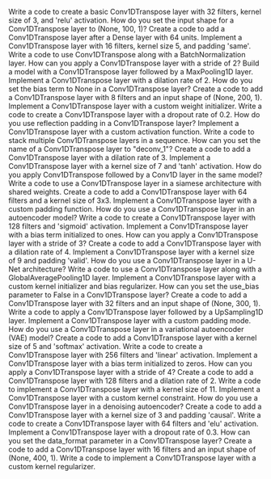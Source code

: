 Write a code to create a basic Conv1DTranspose layer with 32 filters, kernel size of 3, and 'relu' activation.
How do you set the input shape for a Conv1DTranspose layer to (None, 100, 1)?
Create a code to add a Conv1DTranspose layer after a Dense layer with 64 units.
Implement a Conv1DTranspose layer with 16 filters, kernel size 5, and padding 'same'.
Write a code to use Conv1DTranspose along with a BatchNormalization layer.
How can you apply a Conv1DTranspose layer with a stride of 2?
Build a model with a Conv1DTranspose layer followed by a MaxPooling1D layer.
Implement a Conv1DTranspose layer with a dilation rate of 2.
How do you set the bias term to None in a Conv1DTranspose layer?
Create a code to add a Conv1DTranspose layer with 8 filters and an input shape of (None, 200, 1).
Implement a Conv1DTranspose layer with a custom weight initializer.
Write a code to create a Conv1DTranspose layer with a dropout rate of 0.2.
How do you use reflection padding in a Conv1DTranspose layer?
Implement a Conv1DTranspose layer with a custom activation function.
Write a code to stack multiple Conv1DTranspose layers in a sequence.
How can you set the name of a Conv1DTranspose layer to "deconv_1"?
Create a code to add a Conv1DTranspose layer with a dilation rate of 3.
Implement a Conv1DTranspose layer with a kernel size of 7 and 'tanh' activation.
How do you apply Conv1DTranspose followed by a Conv1D layer in the same model?
Write a code to use a Conv1DTranspose layer in a siamese architecture with shared weights.
Create a code to add a Conv1DTranspose layer with 64 filters and a kernel size of 3x3.
Implement a Conv1DTranspose layer with a custom padding function.
How do you use a Conv1DTranspose layer in an autoencoder model?
Write a code to create a Conv1DTranspose layer with 128 filters and 'sigmoid' activation.
Implement a Conv1DTranspose layer with a bias term initialized to ones.
How can you apply a Conv1DTranspose layer with a stride of 3?
Create a code to add a Conv1DTranspose layer with a dilation rate of 4.
Implement a Conv1DTranspose layer with a kernel size of 9 and padding 'valid'.
How do you use a Conv1DTranspose layer in a U-Net architecture?
Write a code to use a Conv1DTranspose layer along with a GlobalAveragePooling1D layer.
Implement a Conv1DTranspose layer with a custom kernel initializer and bias regularizer.
How can you set the use_bias parameter to False in a Conv1DTranspose layer?
Create a code to add a Conv1DTranspose layer with 32 filters and an input shape of (None, 300, 1).
Write a code to apply a Conv1DTranspose layer followed by a UpSampling1D layer.
Implement a Conv1DTranspose layer with a custom padding mode.
How do you use a Conv1DTranspose layer in a variational autoencoder (VAE) model?
Create a code to add a Conv1DTranspose layer with a kernel size of 5 and 'softmax' activation.
Write a code to create a Conv1DTranspose layer with 256 filters and 'linear' activation.
Implement a Conv1DTranspose layer with a bias term initialized to zeros.
How can you apply a Conv1DTranspose layer with a stride of 4?
Create a code to add a Conv1DTranspose layer with 128 filters and a dilation rate of 2.
Write a code to implement a Conv1DTranspose layer with a kernel size of 11.
Implement a Conv1DTranspose layer with a custom kernel constraint.
How do you use a Conv1DTranspose layer in a denoising autoencoder?
Create a code to add a Conv1DTranspose layer with a kernel size of 3 and padding 'causal'.
Write a code to create a Conv1DTranspose layer with 64 filters and 'elu' activation.
Implement a Conv1DTranspose layer with a dropout rate of 0.3.
How can you set the data_format parameter in a Conv1DTranspose layer?
Create a code to add a Conv1DTranspose layer with 16 filters and an input shape of (None, 400, 1).
Write a code to implement a Conv1DTranspose layer with a custom kernel regularizer.